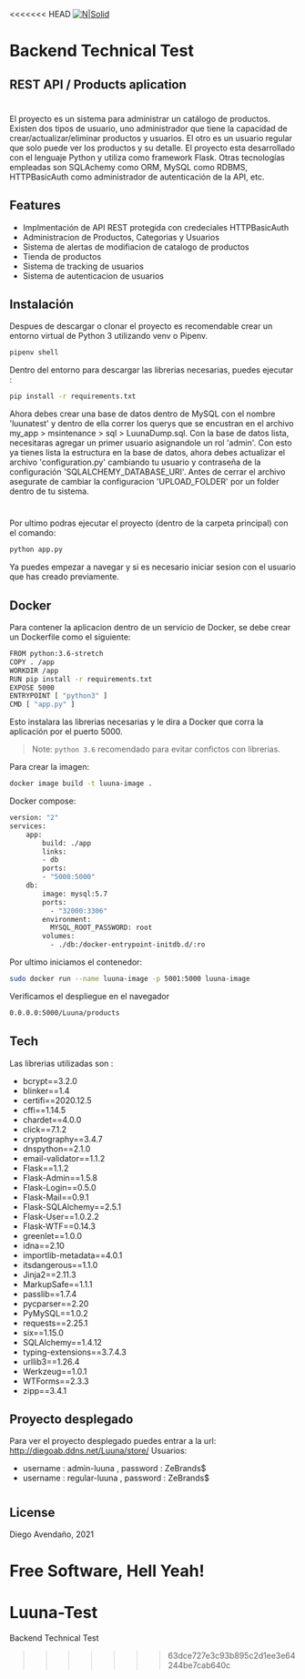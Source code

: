 <<<<<<< HEAD
[![N|Solid](https://www.eluniversal.com.mx/descuentos/static/shop/32021/logo/Luuna_Cupon.jpg)]()
# Backend Technical Test    
## REST API / Products aplication

#
El proyecto es un sistema para administrar un catálogo de productos. Existen dos tipos de usuario, uno administrador que tiene la capacidad de crear/actualizar/eliminar productos y usuarios. El otro es un usuario regular que solo puede ver los productos y su detalle.
El proyecto esta desarrollado con el lenguaje Python y utiliza como framework Flask. Otras tecnologías empleadas son SQLAchemy como ORM, MySQL como RDBMS, HTTPBasicAuth como administrador de autenticación de la API, etc.

## Features

- Implmentación de API REST protegida con credeciales HTTPBasicAuth
- Administracion de Productos, Categorias y Usuarios
- Sistema de alertas de modifiacion de catalogo de productos
- Tienda de productos
- Sistema de tracking de usuarios
- Sistema de autenticacion de usuarios



## Instalación
Despues de descargar o clonar el proyecto es recomendable crear un entorno virtual de Python 3 utilizando venv o Pipenv.
```sh
pipenv shell
```
Dentro del entorno para descargar las librerias necesarias, puedes ejecutar :

```sh
pip install -r requirements.txt
```
Ahora debes crear una base de datos dentro de MySQL con el nombre 'luunatest' y dentro de ella correr los querys que se encustran en el archivo my_app > msintenance > sql > LuunaDump.sql.
Con la base de datos lista, necesitaras agregar un primer usuario asignandole un rol 'admin'.
Con esto ya tienes lista la estructura en la base de datos, ahora debes actualizar el archivo 'configuration.py' cambiando tu usuario y contraseña de la configuración 'SQLALCHEMY_DATABASE_URI'. Antes de cerrar el archivo asegurate de cambiar la configuracion 'UPLOAD_FOLDER' por un folder dentro de tu sistema.
#
Por ultimo podras ejecutar el proyecto (dentro de la carpeta principal) con el comando:
```sh
python app.py
```
Ya puedes empezar a navegar y si es necesario iniciar sesion con el usuario que has creado previamente.



## Docker

Para contener la aplicacion dentro de un servicio de Docker, se debe crear un Dockerfile como el siguiente:

```sh
FROM python:3.6-stretch
COPY . /app
WORKDIR /app
RUN pip install -r requirements.txt
EXPOSE 5000
ENTRYPOINT [ "python3" ]
CMD [ "app.py" ]
```

Esto instalara las librerias necesarias y le dira a Docker que corra la aplicación por el puerto 5000.
> Note: `python 3.6` recomendado para evitar confictos con librerias.

Para crear la imagen:
```sh
docker image build -t luuna-image .
```
Docker compose:
```sh
version: "2"
services:
    app:
        build: ./app
        links:
        - db
        ports:
        - "5000:5000"
    db:
        image: mysql:5.7
        ports:
          - "32000:3306"
        environment:
          MYSQL_ROOT_PASSWORD: root
        volumes:
          - ./db:/docker-entrypoint-initdb.d/:ro
```
Por ultimo iniciamos el contenedor:
```sh
sudo docker run --name luuna-image -p 5001:5000 luuna-image
```
Verificamos el despliegue en el navegador

```sh
0.0.0.0:5000/Luuna/products
```


## Tech

Las librerias utilizadas son :

- bcrypt==3.2.0
- blinker==1.4
- certifi==2020.12.5
- cffi==1.14.5
- chardet==4.0.0
- click==7.1.2
- cryptography==3.4.7
- dnspython==2.1.0
- email-validator==1.1.2
- Flask==1.1.2
- Flask-Admin==1.5.8
- Flask-Login==0.5.0
- Flask-Mail==0.9.1
- Flask-SQLAlchemy==2.5.1
- Flask-User==1.0.2.2
- Flask-WTF==0.14.3
- greenlet==1.0.0
- idna==2.10
- importlib-metadata==4.0.1
- itsdangerous==1.1.0
- Jinja2==2.11.3
- MarkupSafe==1.1.1
- passlib==1.7.4
- pycparser==2.20
- PyMySQL==1.0.2
- requests==2.25.1
- six==1.15.0
- SQLAlchemy==1.4.12
- typing-extensions==3.7.4.3
- urllib3==1.26.4
- Werkzeug==1.0.1
- WTForms==2.3.3
- zipp==3.4.1


## Proyecto desplegado
Para ver el proyecto desplegado puedes entrar a la url: http://diegoab.ddns.net/Luuna/store/
Usuarios:
- username : admin-luuna , password : ZeBrands$
- username : regular-luuna , password : ZeBrands$


#
## License

Diego Avendaño, 2021

**Free Software, Hell Yeah!**
=======
# Luuna-Test
Backend Technical Test
>>>>>>> 63dce727e3c93b895c2d1ee3e64244be7cab640c
